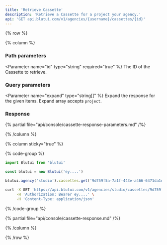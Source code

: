 ```yaml
---
title: 'Retrieve Cassette'
description: 'Retrieve a Cassette for a project your agency.'
api: 'GET api.blutui.com/v1/agencies/{username}/cassettes/{id}'
---
```


{% row %}

{% column %}
### Path parameters

<Parameter name="id" type="string" required="true" %}
The ID of the Cassette to retrieve.
</Parameter>

### Query parameters

<Parameter name="expand" type="string[]" %}
Expand the response for the given items. Expand array accepts `project`.
</Parameter>

### Response

{% partial file="api/console/cassette-response-parameters.md" /%}

{% /column %}

{% column sticky="true" %}

{% code-group %}

```ts {% process=false filename="Node.js" %}
import Blutui from 'blutui'

const blutui = new Blutui('ey....')

blutui.agency('studio').cassettes.get('9d759f5a-7a1f-443e-a466-6471da1d367b')
```

```bash {% process=false filename="cURL" %}
curl -X GET 'https://api.blutui.com/v1/agencies/studio/cassettes/9d759f5a-7a1f-443e-a466-6471da1d367b' \
     -H 'Authorization: Bearer ey....' \
     -H 'Content-Type: application/json'
```

{% /code-group %}

{% partial file="api/console/cassette-response.md" /%}

{% /column %}

{% /row %}

